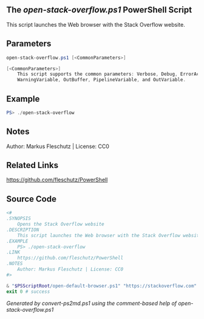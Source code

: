 ## The *open-stack-overflow.ps1* PowerShell Script

This script launches the Web browser with the Stack Overflow website.

## Parameters
```powershell
open-stack-overflow.ps1 [<CommonParameters>]

[<CommonParameters>]
    This script supports the common parameters: Verbose, Debug, ErrorAction, ErrorVariable, WarningAction, 
    WarningVariable, OutBuffer, PipelineVariable, and OutVariable.
```

## Example
```powershell
PS> ./open-stack-overflow

```

## Notes
Author: Markus Fleschutz | License: CC0

## Related Links
https://github.com/fleschutz/PowerShell

## Source Code
```powershell
<#
.SYNOPSIS
	Opens the Stack Overflow website
.DESCRIPTION
	This script launches the Web browser with the Stack Overflow website.
.EXAMPLE
	PS> ./open-stack-overflow
.LINK
	https://github.com/fleschutz/PowerShell
.NOTES
	Author: Markus Fleschutz | License: CC0
#>

& "$PSScriptRoot/open-default-browser.ps1" "https://stackoverflow.com"
exit 0 # success
```

*Generated by convert-ps2md.ps1 using the comment-based help of open-stack-overflow.ps1*

